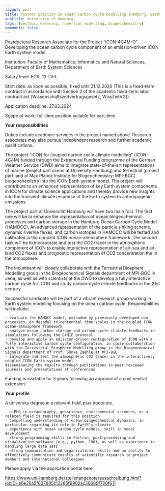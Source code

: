 ```yaml
---
layout: post
title: Postdoc position in ocean carbon cycle modelling (Hamburg, Germany)
subtitle: University of Hamburg
tags: [postdoc, Germnany, numerical modelling, biogeochemistry]
comments: false
---
```

Postdoctoral Research Associate for the Project “ICON-4C4M-O” Developing the ocean carbon cycle component of an emission-driven ICON Earth system model.

Institution: Faculty of Mathematics, Informatics and Natural Sciences, Department of Earth System Sciences

Salary level: EGR. 13 TV-L

Start date: as soon as possible, fixed until 31.12.2026 (This is a fixed-term contract in accordance with Section 2 of the academic fixed-term labor contract act [Wissenschaftszeitvertragsgesetz, WissZeitVG]).

Application deadline: 27.03.2024

Scope of work: full-time position suitable for part-time

**Your responsibilities**

Duties include academic services in the project named above. Research associates may also pursue independent research and further academic qualifications.

The project “ICON for coupled carbon cycle climate modelling” (ICON-4C4M) funded through the Extramural Funding programme of the German Weather Service (DWD) aims to integrate state-of-the-art representations of marine (project part ocean at University Hamburg) and terrestrial (project part land at Max Planck Institute for Biogeochemistry; MPI-BGC) biogeochemistry into the ICON Earth system model. The project will contribute to an enhanced representation of key Earth system components in ICON for climate science applications and thereby provide new insights into the transient climate response of the Earth system to anthropogenic emissions.

The project part at Universität Hamburg will have two main foci. The first one will be to enhance the representation of ocean biogeochemical processes and carbon storage in the Hamburg Ocean Carbon Cycle Model (HAMOCC). An advanced representation of the particle sinking scheme, dynamic riverine fluxes, and carbon isotopes in HAMOCC will be tested and calibrated in the coupled ICON ocean-atmosphere framework. The second task will be to incorporate and test the CO2 tracer in the atmospheric component of ICON to enable interactive representation of air-sea and air-land CO2 fluxes and prognostic representation of CO2 concentration the in the atmosphere.

The incumbent will closely collaborate with the Terrestrial Biosphere Modelling group in the Biogeochemical Signals department of MPI-BGC in Jena, as well as with scientists at the DWD to develop a fully interactive carbon cycle for ICON and study carbon-cycle climate feedbacks in the 21st century.

Successful candidate will be part of a vibrant research group working in Earth system modeling focusing on the ocean carbon cycle. Responsibilities will include:

    - evaluate the HAMOCC model, extended by previously developed new processes, on decadal to centennial time scales in the coupled ICON ocean-atmosphere framework
    - analyze ocean carbon storage and carbon-cycle climate feedbacks in simulations following the C4MIP protocol
    - develop and apply an emission-driven configuration of ICON with a fully interactive carbon cycle configuration, in close collaboration with the Terrestrial Biosphere Modelling group in the Biogeochemical Signals department of Prof. Sönke Zaehle at MPI-BGC
    - integrate and test the atmospheric CO2 tracer in the interactively coupled ICON Earth system model
    disseminating the results through publications in peer-reviewed journals and presentations at conferences

Funding is available for 3 years following an approval of a cost neutral extension.

**Your profile**

A university degree in a relevant field, plus doctorate.

    - a PhD in oceanography, geoscience, environmental sciences, or a related field is required for this position
    - compelling understanding of ocean biogeochemical dynamics, in particular regarding its role in Earth’s climate
    - experience with ocean carbon cycle models, skill in model development
    - strong programming skills in Fortran, post-processing and visualization software (e.g., python, CDO), as well as experience in handling large data sets
    - strong communication and organizational skills and an ability to effectively communicate results of scientific research to project members and international colleagues

Please apply via the application portal here:

https://www.uni-hamburg.de/stellenangebote/ausschreibung.html?jobID=e6e26a5f837885c12285f9902ac36689f720f611
